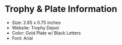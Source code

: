 # Trophy & Plate Information
* Size: 2.65 x 0.75 inches
* Website: Trophy Depot
* Color: Gold Plate w/ Black Letters
* Font: Arial
